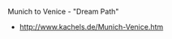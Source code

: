 <!-- TITLE: The Long Path -->
<!-- SUBTITLE: List of Multi Day Thru Hikes -->

Munich to Venice - "Dream Path"
* http://www.kachels.de/Munich-Venice.htm